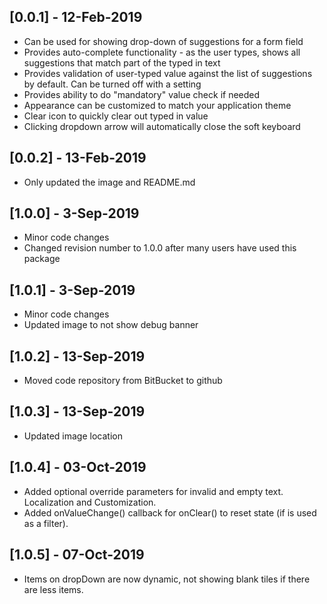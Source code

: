 ## [0.0.1] - 12-Feb-2019

* Can be used for showing drop-down of suggestions for a form field
* Provides auto-complete functionality - as the user types, shows all suggestions that match part of the typed in text
* Provides validation of user-typed value against the list of suggestions by default. Can be turned off with a setting
* Provides ability to do "mandatory" value check if needed
* Appearance can be customized to match your application theme
* Clear icon to quickly clear out typed in value
* Clicking dropdown arrow will automatically close the soft keyboard

## [0.0.2] - 13-Feb-2019

* Only updated the image and README.md

## [1.0.0] - 3-Sep-2019

* Minor code changes
* Changed revision number to 1.0.0 after many users have used this package

## [1.0.1] - 3-Sep-2019

* Minor code changes
* Updated image to not show debug banner

## [1.0.2] - 13-Sep-2019

* Moved code repository from BitBucket to github

## [1.0.3] - 13-Sep-2019

* Updated image location

## [1.0.4] - 03-Oct-2019

* Added optional override parameters for invalid and empty text. Localization and Customization.
* Added onValueChange() callback for onClear() to reset state (if is used as a filter).

## [1.0.5] - 07-Oct-2019

* Items on dropDown are now dynamic, not showing blank tiles if there are less items.
